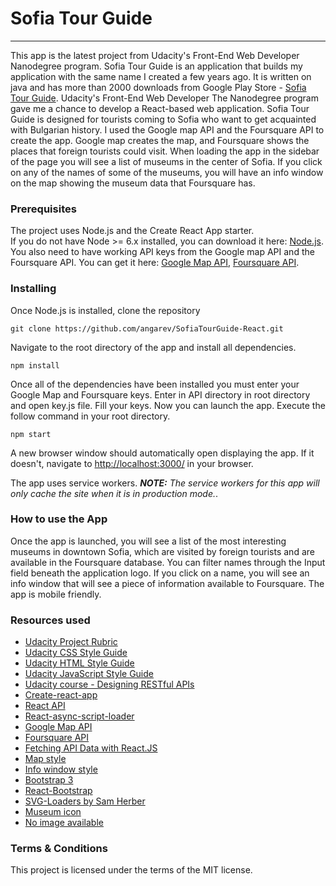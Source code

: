 # Sofia Tour Guide
***

This app is the latest project from Udacity's Front-End Web Developer Nanodegree program. Sofia Tour Guide is an application that builds my application with the same name I created a few years ago. It is written on java and has more than 2000 downloads from Google Play Store -  [Sofia Tour Guide](https://play.google.com/store/apps/details?id=com.sofiatourguide.sofiatourguide&hl=bg). Udacity's Front-End Web Developer The Nanodegree program gave me a chance to develop a React-based web application. Sofia Tour Guide is designed for tourists coming to Sofia who want to get acquainted with Bulgarian history. I used the Google map API and the Foursquare API to create the app. Google map creates the map, and Foursquare shows the places that foreign tourists could visit. When loading the app in the sidebar of the page you will see a list of museums in the center of Sofia. If you click on any of the names of some of the museums, you will have an info window on the map showing the museum data that Foursquare has.


### Prerequisites 

The project uses Node.js and the Create React App starter.  
If you do not have Node >= 6.x installed, you can download it here: [Node.js](https://nodejs.org/en/). 
You also need to have working API keys from the Google map API and the Foursquare API. 
You can get it here: [Google Map API](https://cloud.google.com/maps-platform/), [Foursquare API](https://developer.foursquare.com/).
 

### Installing


Once Node.js is installed, clone the repository 
```
git clone https://github.com/angarev/SofiaTourGuide-React.git
```

Navigate to the root directory of the app and install all dependencies.

```
npm install
```

Once all of the dependencies have been installed you must enter your Google Map and Foursquare keys. 
 Enter in API directory in root directory and open key.js file. Fill your keys.
 Now you can launch the app. Execute the follow command in your root directory.  
 
```
npm start
```

A new browser window should automatically open displaying the app.  If it doesn't, navigate to [http://localhost:3000/](http://localhost:3000/) in your browser.

The app uses service workers.
***NOTE:*** *The service workers for this app will only cache the site when it is in production mode.*.

### How to use the App


Once the app is launched, you will see a list of the most interesting museums in downtown Sofia, which are visited by foreign tourists and are available in the Foursquare database. 
You can filter names through the Input field beneath the application logo. 
If you click on a name, you will see an info window that will see a piece of information available to Foursquare.
The app is mobile friendly.


### Resources used


* [Udacity Project Rubric](https://review.udacity.com/#!/rubrics/1351/view)
* [Udacity CSS Style Guide](http://udacity.github.io/frontend-nanodegree-styleguide/css.html)
* [Udacity HTML Style Guide](http://udacity.github.io/frontend-nanodegree-styleguide/index.html)
* [Udacity JavaScript Style Guide](http://udacity.github.io/frontend-nanodegree-styleguide/javascript.html)
* [Udacity course - Designing RESTful APIs](https://classroom.udacity.com/courses/ud388)
* [Create-react-app](https://github.com/facebookincubator/create-react-app)
* [React API](https://facebook.github.io/react/docs/react-api.html)
* [React-async-script-loader](https://github.com/leozdgao/react-async-script-loader)
* [Google Map API](https://cloud.google.com/maps-platform/)
* [Foursquare API](https://developer.foursquare.com/)
* [Fetching API Data with React.JS](https://blog.hellojs.org/fetching-api-data-with-react-js-460fe8bbf8f2)
* [Map style](https://snazzymaps.com/style/20/gowalla)
* [Info window style](http://en.marnoto.com/2014/09/5-formas-de-personalizar-infowindow.html)
* [Bootstrap 3](https://getbootstrap.com/docs/3.3/)
* [React-Bootstrap](https://react-bootstrap.github.io)
* [SVG-Loaders by Sam Herber](https://github.com/SamHerbert/SVG-Loaders)
* [Museum icon](https://icons8.com/icon/89482/museum)
* [No image available](http://amnesia.wikia.com/wiki/File:No-image-available-hi.png)


###  Terms & Conditions

This project is licensed under the terms of the MIT license.













